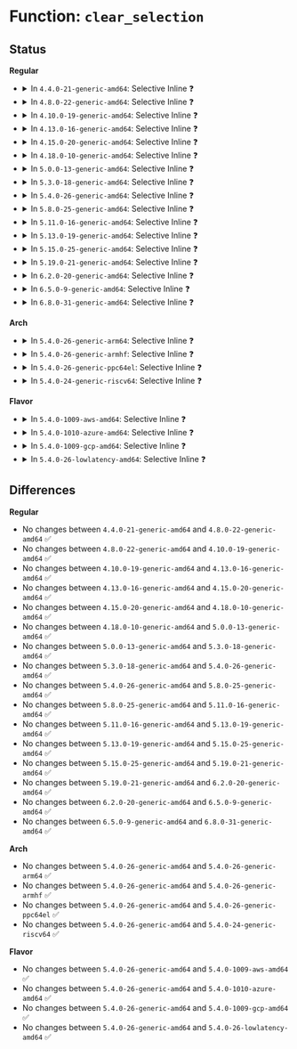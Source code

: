 # Function: <code>clear_selection</code>

## Status
<b>Regular</b>
<ul>
<li>
<details>
<summary>In <code>4.4.0-21-generic-amd64</code>: Selective Inline ❓</summary>

```c
void clear_selection()
```

```json
{
  "name": "clear_selection",
  "collision_type": "Unique Global",
  "inline_type": "Selective",
  "funcs": [
    {
      "addr": 18446744071584027136,
      "name": "clear_selection",
      "external": true,
      "loc": "drivers/tty/vt/selection.c:72",
      "file": "drivers/tty/vt/selection.c",
      "inline": "not declared, inlined",
      "caller_inline": [],
      "caller_func": [
        "drivers/tty/vt/selection.c:set_selection",
        "drivers/tty/vt/selection.c:set_selection",
        "drivers/tty/vt/selection.c:set_selection",
        "drivers/tty/vt/selection.c:set_selection",
        "drivers/tty/vt/vt.c:hide_cursor",
        "drivers/tty/vt/vt.c:console_callback",
        "drivers/tty/vt/vt.c:do_con_trol"
      ]
    }
  ],
  "symbols": [
    {
      "addr": 18446744071584027136,
      "name": "clear_selection",
      "section": ".text",
      "bind": "STB_GLOBAL",
      "size": 83
    }
  ]
}
```
</details>
</li>
<li>
<details>
<summary>In <code>4.8.0-22-generic-amd64</code>: Selective Inline ❓</summary>

```c
void clear_selection()
```

```json
{
  "name": "clear_selection",
  "collision_type": "Unique Global",
  "inline_type": "Selective",
  "funcs": [
    {
      "addr": 18446744071584357984,
      "name": "clear_selection",
      "external": true,
      "loc": "drivers/tty/vt/selection.c:72",
      "file": "drivers/tty/vt/selection.c",
      "inline": "not declared, inlined",
      "caller_inline": [],
      "caller_func": [
        "drivers/tty/vt/selection.c:set_selection",
        "drivers/tty/vt/selection.c:set_selection",
        "drivers/tty/vt/selection.c:set_selection",
        "drivers/tty/vt/selection.c:set_selection",
        "drivers/tty/vt/vt.c:console_callback",
        "drivers/tty/vt/vt.c:do_con_trol",
        "drivers/tty/vt/vt.c:hide_cursor"
      ]
    }
  ],
  "symbols": [
    {
      "addr": 18446744071584357984,
      "name": "clear_selection",
      "section": ".text",
      "bind": "STB_GLOBAL",
      "size": 83
    }
  ]
}
```
</details>
</li>
<li>
<details>
<summary>In <code>4.10.0-19-generic-amd64</code>: Selective Inline ❓</summary>

```c
void clear_selection()
```

```json
{
  "name": "clear_selection",
  "collision_type": "Unique Global",
  "inline_type": "Selective",
  "funcs": [
    {
      "addr": 18446744071584539808,
      "name": "clear_selection",
      "external": true,
      "loc": "drivers/tty/vt/selection.c:72",
      "file": "drivers/tty/vt/selection.c",
      "inline": "not declared, inlined",
      "caller_inline": [],
      "caller_func": [
        "drivers/tty/vt/selection.c:set_selection",
        "drivers/tty/vt/selection.c:set_selection",
        "drivers/tty/vt/selection.c:set_selection",
        "drivers/tty/vt/selection.c:set_selection",
        "drivers/tty/vt/vt.c:console_callback",
        "drivers/tty/vt/vt.c:do_con_trol",
        "drivers/tty/vt/vt.c:vc_do_resize",
        "drivers/tty/vt/vt.c:hide_cursor"
      ]
    }
  ],
  "symbols": [
    {
      "addr": 18446744071584539808,
      "name": "clear_selection",
      "section": ".text",
      "bind": "STB_GLOBAL",
      "size": 83
    }
  ]
}
```
</details>
</li>
<li>
<details>
<summary>In <code>4.13.0-16-generic-amd64</code>: Selective Inline ❓</summary>

```c
void clear_selection()
```

```json
{
  "name": "clear_selection",
  "collision_type": "Unique Global",
  "inline_type": "Selective",
  "funcs": [
    {
      "addr": 18446744071584623120,
      "name": "clear_selection",
      "external": true,
      "loc": "drivers/tty/vt/selection.c:72",
      "file": "drivers/tty/vt/selection.c",
      "inline": "not declared, inlined",
      "caller_inline": [],
      "caller_func": [
        "drivers/tty/vt/selection.c:set_selection",
        "drivers/tty/vt/selection.c:set_selection",
        "drivers/tty/vt/selection.c:set_selection",
        "drivers/tty/vt/selection.c:set_selection",
        "drivers/tty/vt/vt.c:console_callback",
        "drivers/tty/vt/vt.c:do_con_trol",
        "drivers/tty/vt/vt.c:vc_do_resize",
        "drivers/tty/vt/vt.c:hide_cursor"
      ]
    }
  ],
  "symbols": [
    {
      "addr": 18446744071584623120,
      "name": "clear_selection",
      "section": ".text",
      "bind": "STB_GLOBAL",
      "size": 83
    }
  ]
}
```
</details>
</li>
<li>
<details>
<summary>In <code>4.15.0-20-generic-amd64</code>: Selective Inline ❓</summary>

```c
void clear_selection()
```

```json
{
  "name": "clear_selection",
  "collision_type": "Unique Global",
  "inline_type": "Selective",
  "funcs": [
    {
      "addr": 18446744071585035584,
      "name": "clear_selection",
      "external": true,
      "loc": "drivers/tty/vt/selection.c:73",
      "file": "drivers/tty/vt/selection.c",
      "inline": "not declared, inlined",
      "caller_inline": [],
      "caller_func": [
        "drivers/tty/vt/selection.c:set_selection",
        "drivers/tty/vt/selection.c:set_selection",
        "drivers/tty/vt/selection.c:set_selection",
        "drivers/tty/vt/selection.c:set_selection",
        "drivers/tty/vt/vt.c:console_callback",
        "drivers/tty/vt/vt.c:do_con_trol",
        "drivers/tty/vt/vt.c:vc_do_resize",
        "drivers/tty/vt/vt.c:hide_cursor"
      ]
    }
  ],
  "symbols": [
    {
      "addr": 18446744071585035584,
      "name": "clear_selection",
      "section": ".text",
      "bind": "STB_GLOBAL",
      "size": 83
    }
  ]
}
```
</details>
</li>
<li>
<details>
<summary>In <code>4.18.0-10-generic-amd64</code>: Selective Inline ❓</summary>

```c
void clear_selection()
```

```json
{
  "name": "clear_selection",
  "collision_type": "Unique Global",
  "inline_type": "Selective",
  "funcs": [
    {
      "addr": 18446744071585269744,
      "name": "clear_selection",
      "external": true,
      "loc": "drivers/tty/vt/selection.c:73",
      "file": "drivers/tty/vt/selection.c",
      "inline": "not declared, inlined",
      "caller_inline": [],
      "caller_func": [
        "drivers/tty/vt/selection.c:set_selection",
        "drivers/tty/vt/selection.c:set_selection",
        "drivers/tty/vt/selection.c:set_selection",
        "drivers/tty/vt/selection.c:set_selection",
        "drivers/tty/vt/vt.c:console_callback",
        "drivers/tty/vt/vt.c:do_con_trol",
        "drivers/tty/vt/vt.c:vc_do_resize",
        "drivers/tty/vt/vt.c:hide_cursor"
      ]
    }
  ],
  "symbols": [
    {
      "addr": 18446744071585269744,
      "name": "clear_selection",
      "section": ".text",
      "bind": "STB_GLOBAL",
      "size": 85
    }
  ]
}
```
</details>
</li>
<li>
<details>
<summary>In <code>5.0.0-13-generic-amd64</code>: Selective Inline ❓</summary>

```c
void clear_selection()
```

```json
{
  "name": "clear_selection",
  "collision_type": "Unique Global",
  "inline_type": "Selective",
  "funcs": [
    {
      "addr": 18446744071585389568,
      "name": "clear_selection",
      "external": true,
      "loc": "drivers/tty/vt/selection.c:75",
      "file": "drivers/tty/vt/selection.c",
      "inline": "not declared, inlined",
      "caller_inline": [],
      "caller_func": [
        "drivers/tty/vt/selection.c:set_selection",
        "drivers/tty/vt/selection.c:set_selection",
        "drivers/tty/vt/selection.c:set_selection",
        "drivers/tty/vt/selection.c:set_selection",
        "drivers/tty/vt/vt.c:console_callback",
        "drivers/tty/vt/vt.c:do_con_trol",
        "drivers/tty/vt/vt.c:vc_do_resize",
        "drivers/tty/vt/vt.c:hide_cursor"
      ]
    }
  ],
  "symbols": [
    {
      "addr": 18446744071585389568,
      "name": "clear_selection",
      "section": ".text",
      "bind": "STB_GLOBAL",
      "size": 85
    }
  ]
}
```
</details>
</li>
<li>
<details>
<summary>In <code>5.3.0-18-generic-amd64</code>: Selective Inline ❓</summary>

```c
void clear_selection()
```

```json
{
  "name": "clear_selection",
  "collision_type": "Unique Global",
  "inline_type": "Selective",
  "funcs": [
    {
      "addr": 18446744071585604096,
      "name": "clear_selection",
      "external": true,
      "loc": "drivers/tty/vt/selection.c:77",
      "file": "drivers/tty/vt/selection.c",
      "inline": "not declared, inlined",
      "caller_inline": [],
      "caller_func": [
        "drivers/tty/vt/selection.c:set_selection_kernel",
        "drivers/tty/vt/selection.c:set_selection_kernel",
        "drivers/tty/vt/selection.c:set_selection_kernel",
        "drivers/tty/vt/selection.c:set_selection_kernel",
        "drivers/tty/vt/vt.c:console_callback",
        "drivers/tty/vt/vt.c:do_con_trol",
        "drivers/tty/vt/vt.c:vc_do_resize",
        "drivers/tty/vt/vt.c:hide_cursor"
      ]
    }
  ],
  "symbols": [
    {
      "addr": 18446744071585604096,
      "name": "clear_selection",
      "section": ".text",
      "bind": "STB_GLOBAL",
      "size": 85
    }
  ]
}
```
</details>
</li>
<li>
<details>
<summary>In <code>5.4.0-26-generic-amd64</code>: Selective Inline ❓</summary>

```c
void clear_selection()
```

```json
{
  "name": "clear_selection",
  "collision_type": "Unique Global",
  "inline_type": "Selective",
  "funcs": [
    {
      "addr": 18446744071585745168,
      "name": "clear_selection",
      "external": true,
      "loc": "drivers/tty/vt/selection.c:81",
      "file": "drivers/tty/vt/selection.c",
      "inline": "not declared, inlined",
      "caller_inline": [],
      "caller_func": [
        "drivers/tty/vt/selection.c:__set_selection_kernel",
        "drivers/tty/vt/selection.c:__set_selection_kernel",
        "drivers/tty/vt/selection.c:__set_selection_kernel",
        "drivers/tty/vt/selection.c:__set_selection_kernel",
        "drivers/tty/vt/vt.c:console_callback",
        "drivers/tty/vt/vt.c:do_con_trol",
        "drivers/tty/vt/vt.c:vc_do_resize",
        "drivers/tty/vt/vt.c:hide_cursor"
      ]
    }
  ],
  "symbols": [
    {
      "addr": 18446744071585745168,
      "name": "clear_selection",
      "section": ".text",
      "bind": "STB_GLOBAL",
      "size": 85
    }
  ]
}
```
</details>
</li>
<li>
<details>
<summary>In <code>5.8.0-25-generic-amd64</code>: Selective Inline ❓</summary>

```c
void clear_selection()
```

```json
{
  "name": "clear_selection",
  "collision_type": "Unique Global",
  "inline_type": "Selective",
  "funcs": [
    {
      "addr": 18446744071586477024,
      "name": "clear_selection",
      "external": true,
      "loc": "drivers/tty/vt/selection.c:80",
      "file": "drivers/tty/vt/selection.c",
      "inline": "not declared, inlined",
      "caller_inline": [],
      "caller_func": [
        "drivers/tty/vt/selection.c:vc_selection",
        "drivers/tty/vt/selection.c:vc_selection",
        "drivers/tty/vt/selection.c:vc_do_selection",
        "drivers/tty/vt/selection.c:vc_selection_store_chars",
        "drivers/tty/vt/vt.c:console_callback",
        "drivers/tty/vt/vt.c:do_con_trol",
        "drivers/tty/vt/vt.c:vc_do_resize",
        "drivers/tty/vt/vt.c:hide_cursor"
      ]
    }
  ],
  "symbols": [
    {
      "addr": 18446744071586477024,
      "name": "clear_selection",
      "section": ".text",
      "bind": "STB_GLOBAL",
      "size": 85
    }
  ]
}
```
</details>
</li>
<li>
<details>
<summary>In <code>5.11.0-16-generic-amd64</code>: Selective Inline ❓</summary>

```c
void clear_selection()
```

```json
{
  "name": "clear_selection",
  "collision_type": "Unique Global",
  "inline_type": "Selective",
  "funcs": [
    {
      "addr": 18446744071586590000,
      "name": "clear_selection",
      "external": true,
      "loc": "drivers/tty/vt/selection.c:80",
      "file": "drivers/tty/vt/selection.c",
      "inline": "not declared, inlined",
      "caller_inline": [],
      "caller_func": [
        "drivers/tty/vt/selection.c:vc_selection",
        "drivers/tty/vt/selection.c:vc_selection",
        "drivers/tty/vt/selection.c:vc_do_selection",
        "drivers/tty/vt/selection.c:vc_selection_store_chars",
        "drivers/tty/vt/vt.c:console_callback",
        "drivers/tty/vt/vt.c:do_con_trol",
        "drivers/tty/vt/vt.c:vc_do_resize",
        "drivers/tty/vt/vt.c:hide_cursor"
      ]
    }
  ],
  "symbols": [
    {
      "addr": 18446744071586590000,
      "name": "clear_selection",
      "section": ".text",
      "bind": "STB_GLOBAL",
      "size": 85
    }
  ]
}
```
</details>
</li>
<li>
<details>
<summary>In <code>5.13.0-19-generic-amd64</code>: Selective Inline ❓</summary>

```c
void clear_selection()
```

```json
{
  "name": "clear_selection",
  "collision_type": "Unique Global",
  "inline_type": "Selective",
  "funcs": [
    {
      "addr": 18446744071586474480,
      "name": "clear_selection",
      "external": true,
      "loc": "drivers/tty/vt/selection.c:80",
      "file": "drivers/tty/vt/selection.c",
      "inline": "not declared, inlined",
      "caller_inline": [],
      "caller_func": [
        "drivers/tty/vt/selection.c:set_selection_kernel",
        "drivers/tty/vt/selection.c:set_selection_kernel",
        "drivers/tty/vt/selection.c:vc_do_selection",
        "drivers/tty/vt/selection.c:vc_selection_store_chars",
        "drivers/tty/vt/vt.c:console_callback",
        "drivers/tty/vt/vt.c:do_con_trol",
        "drivers/tty/vt/vt.c:vc_do_resize",
        "drivers/tty/vt/vt.c:hide_cursor"
      ]
    }
  ],
  "symbols": [
    {
      "addr": 18446744071586474480,
      "name": "clear_selection",
      "section": ".text",
      "bind": "STB_GLOBAL",
      "size": 85
    }
  ]
}
```
</details>
</li>
<li>
<details>
<summary>In <code>5.15.0-25-generic-amd64</code>: Selective Inline ❓</summary>

```c
void clear_selection()
```

```json
{
  "name": "clear_selection",
  "collision_type": "Unique Global",
  "inline_type": "Selective",
  "funcs": [
    {
      "addr": 18446744071587002848,
      "name": "clear_selection",
      "external": true,
      "loc": "drivers/tty/vt/selection.c:80",
      "file": "drivers/tty/vt/selection.c",
      "inline": "not declared, inlined",
      "caller_inline": [],
      "caller_func": [
        "drivers/tty/vt/selection.c:set_selection_kernel",
        "drivers/tty/vt/selection.c:set_selection_kernel",
        "drivers/tty/vt/selection.c:vc_do_selection",
        "drivers/tty/vt/selection.c:vc_selection_store_chars",
        "drivers/tty/vt/vt.c:console_callback",
        "drivers/tty/vt/vt.c:do_con_trol",
        "drivers/tty/vt/vt.c:vc_do_resize",
        "drivers/tty/vt/vt.c:hide_cursor"
      ]
    }
  ],
  "symbols": [
    {
      "addr": 18446744071587002848,
      "name": "clear_selection",
      "section": ".text",
      "bind": "STB_GLOBAL",
      "size": 85
    }
  ]
}
```
</details>
</li>
<li>
<details>
<summary>In <code>5.19.0-21-generic-amd64</code>: Selective Inline ❓</summary>

```c
void clear_selection()
```

```json
{
  "name": "clear_selection",
  "collision_type": "Unique Global",
  "inline_type": "Selective",
  "funcs": [
    {
      "addr": 18446744071588301568,
      "name": "clear_selection",
      "external": true,
      "loc": "drivers/tty/vt/selection.c:80",
      "file": "drivers/tty/vt/selection.c",
      "inline": "not declared, inlined",
      "caller_inline": [],
      "caller_func": [
        "drivers/tty/vt/selection.c:set_selection_kernel",
        "drivers/tty/vt/selection.c:set_selection_kernel",
        "drivers/tty/vt/selection.c:vc_do_selection",
        "drivers/tty/vt/selection.c:vc_selection_store_chars",
        "drivers/tty/vt/vt.c:console_callback",
        "drivers/tty/vt/vt.c:do_con_trol",
        "drivers/tty/vt/vt.c:vc_do_resize",
        "drivers/tty/vt/vt.c:hide_cursor"
      ]
    }
  ],
  "symbols": [
    {
      "addr": 18446744071588301568,
      "name": "clear_selection",
      "section": ".text",
      "bind": "STB_GLOBAL",
      "size": 113
    }
  ]
}
```
</details>
</li>
<li>
<details>
<summary>In <code>6.2.0-20-generic-amd64</code>: Selective Inline ❓</summary>

```c
void clear_selection()
```

```json
{
  "name": "clear_selection",
  "collision_type": "Unique Global",
  "inline_type": "Selective",
  "funcs": [
    {
      "addr": 18446744071589719040,
      "name": "clear_selection",
      "external": true,
      "loc": "drivers/tty/vt/selection.c:81",
      "file": "drivers/tty/vt/selection.c",
      "inline": "not declared, inlined",
      "caller_inline": [],
      "caller_func": [
        "drivers/tty/vt/selection.c:set_selection_kernel",
        "drivers/tty/vt/selection.c:set_selection_kernel",
        "drivers/tty/vt/selection.c:vc_do_selection",
        "drivers/tty/vt/selection.c:vc_selection_store_chars",
        "drivers/tty/vt/vt.c:con_font_op",
        "drivers/tty/vt/vt.c:con_font_op",
        "drivers/tty/vt/vt.c:console_callback",
        "drivers/tty/vt/vt.c:do_con_trol",
        "drivers/tty/vt/vt.c:vc_do_resize",
        "drivers/tty/vt/vt.c:hide_cursor"
      ]
    }
  ],
  "symbols": [
    {
      "addr": 18446744071589719040,
      "name": "clear_selection",
      "section": ".text",
      "bind": "STB_GLOBAL",
      "size": 113
    }
  ]
}
```
</details>
</li>
<li>
<details>
<summary>In <code>6.5.0-9-generic-amd64</code>: Selective Inline ❓</summary>

```c
void clear_selection()
```

```json
{
  "name": "clear_selection",
  "collision_type": "Unique Global",
  "inline_type": "Selective",
  "funcs": [
    {
      "addr": 18446744071590023840,
      "name": "clear_selection",
      "external": true,
      "loc": "drivers/tty/vt/selection.c:81",
      "file": "drivers/tty/vt/selection.c",
      "inline": "not declared, inlined",
      "caller_inline": [],
      "caller_func": [
        "drivers/tty/vt/selection.c:set_selection_kernel",
        "drivers/tty/vt/selection.c:set_selection_kernel",
        "drivers/tty/vt/selection.c:vc_do_selection",
        "drivers/tty/vt/selection.c:vc_selection_store_chars",
        "drivers/tty/vt/vt.c:con_font_op",
        "drivers/tty/vt/vt.c:con_font_op",
        "drivers/tty/vt/vt.c:console_callback",
        "drivers/tty/vt/vt.c:do_con_trol",
        "drivers/tty/vt/vt.c:vc_do_resize",
        "drivers/tty/vt/vt.c:hide_cursor"
      ]
    }
  ],
  "symbols": [
    {
      "addr": 18446744071590023840,
      "name": "clear_selection",
      "section": ".text",
      "bind": "STB_GLOBAL",
      "size": 113
    }
  ]
}
```
</details>
</li>
<li>
<details>
<summary>In <code>6.8.0-31-generic-amd64</code>: Selective Inline ❓</summary>

```c
void clear_selection()
```

```json
{
  "name": "clear_selection",
  "collision_type": "Unique Global",
  "inline_type": "Selective",
  "funcs": [
    {
      "addr": 18446744071590362464,
      "name": "clear_selection",
      "external": true,
      "loc": "drivers/tty/vt/selection.c:81",
      "file": "drivers/tty/vt/selection.c",
      "inline": "not declared, inlined",
      "caller_inline": [],
      "caller_func": [
        "drivers/tty/vt/selection.c:set_selection_kernel",
        "drivers/tty/vt/selection.c:set_selection_kernel",
        "drivers/tty/vt/selection.c:vc_do_selection",
        "drivers/tty/vt/selection.c:vc_selection_store_chars",
        "drivers/tty/vt/vt.c:con_font_op",
        "drivers/tty/vt/vt.c:con_font_op",
        "drivers/tty/vt/vt.c:console_callback",
        "drivers/tty/vt/vt.c:do_con_trol",
        "drivers/tty/vt/vt.c:vc_do_resize",
        "drivers/tty/vt/vt.c:hide_cursor"
      ]
    }
  ],
  "symbols": [
    {
      "addr": 18446744071590362464,
      "name": "clear_selection",
      "section": ".text",
      "bind": "STB_GLOBAL",
      "size": 113
    }
  ]
}
```
</details>
</li>
</ul>
<b>Arch</b>
<ul>
<li>
<details>
<summary>In <code>5.4.0-26-generic-arm64</code>: Selective Inline ❓</summary>

```c
void clear_selection()
```

```json
{
  "name": "clear_selection",
  "collision_type": "Unique Global",
  "inline_type": "Selective",
  "funcs": [
    {
      "addr": 18446603336498449376,
      "name": "clear_selection",
      "external": true,
      "loc": "drivers/tty/vt/selection.c:81",
      "file": "drivers/tty/vt/selection.c",
      "inline": "not declared, inlined",
      "caller_inline": [],
      "caller_func": [
        "drivers/tty/vt/selection.c:__set_selection_kernel",
        "drivers/tty/vt/selection.c:__set_selection_kernel",
        "drivers/tty/vt/selection.c:__set_selection_kernel",
        "drivers/tty/vt/selection.c:__set_selection_kernel",
        "drivers/tty/vt/vt.c:console_callback",
        "drivers/tty/vt/vt.c:do_con_trol",
        "drivers/tty/vt/vt.c:vc_do_resize",
        "drivers/tty/vt/vt.c:hide_cursor"
      ]
    }
  ],
  "symbols": [
    {
      "addr": 18446603336498449376,
      "name": "clear_selection",
      "section": ".text",
      "bind": "STB_GLOBAL",
      "size": 108
    }
  ]
}
```
</details>
</li>
<li>
<details>
<summary>In <code>5.4.0-26-generic-armhf</code>: Selective Inline ❓</summary>

```c
void clear_selection()
```

```json
{
  "name": "clear_selection",
  "collision_type": "Unique Global",
  "inline_type": "Selective",
  "funcs": [
    {
      "addr": 3231112932,
      "name": "clear_selection",
      "external": true,
      "loc": "drivers/tty/vt/selection.c:81",
      "file": "drivers/tty/vt/selection.c",
      "inline": "not declared, inlined",
      "caller_inline": [],
      "caller_func": [
        "drivers/tty/vt/selection.c:__set_selection_kernel",
        "drivers/tty/vt/selection.c:__set_selection_kernel",
        "drivers/tty/vt/selection.c:__set_selection_kernel",
        "drivers/tty/vt/selection.c:__set_selection_kernel",
        "drivers/tty/vt/vt.c:console_callback",
        "drivers/tty/vt/vt.c:do_con_trol",
        "drivers/tty/vt/vt.c:vc_do_resize",
        "drivers/tty/vt/vt.c:hide_cursor"
      ]
    }
  ],
  "symbols": [
    {
      "addr": 3231112932,
      "name": "clear_selection",
      "section": ".text",
      "bind": "STB_GLOBAL",
      "size": 100
    }
  ]
}
```
</details>
</li>
<li>
<details>
<summary>In <code>5.4.0-26-generic-ppc64el</code>: Selective Inline ❓</summary>

```c
void clear_selection()
```

```json
{
  "name": "clear_selection",
  "collision_type": "Unique Global",
  "inline_type": "Selective",
  "funcs": [
    {
      "addr": 13835058055291635456,
      "name": "clear_selection",
      "external": true,
      "loc": "drivers/tty/vt/selection.c:81",
      "file": "drivers/tty/vt/selection.c",
      "inline": "not declared, inlined",
      "caller_inline": [],
      "caller_func": [
        "drivers/tty/vt/selection.c:__set_selection_kernel",
        "drivers/tty/vt/selection.c:__set_selection_kernel",
        "drivers/tty/vt/selection.c:__set_selection_kernel",
        "drivers/tty/vt/selection.c:__set_selection_kernel",
        "drivers/tty/vt/vt.c:console_callback",
        "drivers/tty/vt/vt.c:do_con_trol",
        "drivers/tty/vt/vt.c:vc_do_resize",
        "drivers/tty/vt/vt.c:hide_cursor"
      ]
    }
  ],
  "symbols": [
    {
      "addr": 13835058055291635456,
      "name": "clear_selection",
      "section": ".text",
      "bind": "STB_GLOBAL",
      "size": 156
    }
  ]
}
```
</details>
</li>
<li>
<details>
<summary>In <code>5.4.0-24-generic-riscv64</code>: Selective Inline ❓</summary>

```c
void clear_selection()
```

```json
{
  "name": "clear_selection",
  "collision_type": "Unique Global",
  "inline_type": "Selective",
  "funcs": [
    {
      "addr": 18446743936276093466,
      "name": "clear_selection",
      "external": true,
      "loc": "drivers/tty/vt/selection.c:81",
      "file": "drivers/tty/vt/selection.c",
      "inline": "not declared, inlined",
      "caller_inline": [],
      "caller_func": [
        "drivers/tty/vt/selection.c:__set_selection_kernel",
        "drivers/tty/vt/selection.c:__set_selection_kernel",
        "drivers/tty/vt/selection.c:__set_selection_kernel",
        "drivers/tty/vt/selection.c:__set_selection_kernel",
        "drivers/tty/vt/vt.c:console_callback",
        "drivers/tty/vt/vt.c:do_con_trol",
        "drivers/tty/vt/vt.c:vc_do_resize",
        "drivers/tty/vt/vt.c:hide_cursor"
      ]
    }
  ],
  "symbols": [
    {
      "addr": 18446743936276093466,
      "name": "clear_selection",
      "section": ".text",
      "bind": "STB_GLOBAL",
      "size": 118
    }
  ]
}
```
</details>
</li>
</ul>
<b>Flavor</b>
<ul>
<li>
<details>
<summary>In <code>5.4.0-1009-aws-amd64</code>: Selective Inline ❓</summary>

```c
void clear_selection()
```

```json
{
  "name": "clear_selection",
  "collision_type": "Unique Global",
  "inline_type": "Selective",
  "funcs": [
    {
      "addr": 18446744071585506192,
      "name": "clear_selection",
      "external": true,
      "loc": "drivers/tty/vt/selection.c:81",
      "file": "drivers/tty/vt/selection.c",
      "inline": "not declared, inlined",
      "caller_inline": [],
      "caller_func": [
        "drivers/tty/vt/selection.c:__set_selection_kernel",
        "drivers/tty/vt/selection.c:__set_selection_kernel",
        "drivers/tty/vt/selection.c:__set_selection_kernel",
        "drivers/tty/vt/selection.c:__set_selection_kernel",
        "drivers/tty/vt/vt.c:console_callback",
        "drivers/tty/vt/vt.c:do_con_trol",
        "drivers/tty/vt/vt.c:vc_do_resize",
        "drivers/tty/vt/vt.c:hide_cursor"
      ]
    }
  ],
  "symbols": [
    {
      "addr": 18446744071585506192,
      "name": "clear_selection",
      "section": ".text",
      "bind": "STB_GLOBAL",
      "size": 85
    }
  ]
}
```
</details>
</li>
<li>
<details>
<summary>In <code>5.4.0-1010-azure-amd64</code>: Selective Inline ❓</summary>

```c
void clear_selection()
```

```json
{
  "name": "clear_selection",
  "collision_type": "Unique Global",
  "inline_type": "Selective",
  "funcs": [
    {
      "addr": 18446744071585376016,
      "name": "clear_selection",
      "external": true,
      "loc": "drivers/tty/vt/selection.c:81",
      "file": "drivers/tty/vt/selection.c",
      "inline": "not declared, inlined",
      "caller_inline": [],
      "caller_func": [
        "drivers/tty/vt/selection.c:__set_selection_kernel",
        "drivers/tty/vt/selection.c:__set_selection_kernel",
        "drivers/tty/vt/selection.c:__set_selection_kernel",
        "drivers/tty/vt/selection.c:__set_selection_kernel",
        "drivers/tty/vt/vt.c:console_callback",
        "drivers/tty/vt/vt.c:do_con_trol",
        "drivers/tty/vt/vt.c:vc_do_resize",
        "drivers/tty/vt/vt.c:hide_cursor"
      ]
    }
  ],
  "symbols": [
    {
      "addr": 18446744071585376016,
      "name": "clear_selection",
      "section": ".text",
      "bind": "STB_GLOBAL",
      "size": 85
    }
  ]
}
```
</details>
</li>
<li>
<details>
<summary>In <code>5.4.0-1009-gcp-amd64</code>: Selective Inline ❓</summary>

```c
void clear_selection()
```

```json
{
  "name": "clear_selection",
  "collision_type": "Unique Global",
  "inline_type": "Selective",
  "funcs": [
    {
      "addr": 18446744071585695568,
      "name": "clear_selection",
      "external": true,
      "loc": "drivers/tty/vt/selection.c:81",
      "file": "drivers/tty/vt/selection.c",
      "inline": "not declared, inlined",
      "caller_inline": [],
      "caller_func": [
        "drivers/tty/vt/selection.c:__set_selection_kernel",
        "drivers/tty/vt/selection.c:__set_selection_kernel",
        "drivers/tty/vt/selection.c:__set_selection_kernel",
        "drivers/tty/vt/selection.c:__set_selection_kernel",
        "drivers/tty/vt/vt.c:console_callback",
        "drivers/tty/vt/vt.c:do_con_trol",
        "drivers/tty/vt/vt.c:vc_do_resize",
        "drivers/tty/vt/vt.c:hide_cursor"
      ]
    }
  ],
  "symbols": [
    {
      "addr": 18446744071585695568,
      "name": "clear_selection",
      "section": ".text",
      "bind": "STB_GLOBAL",
      "size": 85
    }
  ]
}
```
</details>
</li>
<li>
<details>
<summary>In <code>5.4.0-26-lowlatency-amd64</code>: Selective Inline ❓</summary>

```c
void clear_selection()
```

```json
{
  "name": "clear_selection",
  "collision_type": "Unique Global",
  "inline_type": "Selective",
  "funcs": [
    {
      "addr": 18446744071585803584,
      "name": "clear_selection",
      "external": true,
      "loc": "drivers/tty/vt/selection.c:81",
      "file": "drivers/tty/vt/selection.c",
      "inline": "not declared, inlined",
      "caller_inline": [],
      "caller_func": [
        "drivers/tty/vt/selection.c:__set_selection_kernel",
        "drivers/tty/vt/selection.c:__set_selection_kernel",
        "drivers/tty/vt/selection.c:__set_selection_kernel",
        "drivers/tty/vt/selection.c:__set_selection_kernel",
        "drivers/tty/vt/vt.c:console_callback",
        "drivers/tty/vt/vt.c:do_con_trol",
        "drivers/tty/vt/vt.c:vc_do_resize",
        "drivers/tty/vt/vt.c:hide_cursor"
      ]
    }
  ],
  "symbols": [
    {
      "addr": 18446744071585803584,
      "name": "clear_selection",
      "section": ".text",
      "bind": "STB_GLOBAL",
      "size": 85
    }
  ]
}
```
</details>
</li>
</ul>

## Differences
<b>Regular</b>
<ul>
<li>
No changes between <code>4.4.0-21-generic-amd64</code> and <code>4.8.0-22-generic-amd64</code> ✅
</li>
<li>
No changes between <code>4.8.0-22-generic-amd64</code> and <code>4.10.0-19-generic-amd64</code> ✅
</li>
<li>
No changes between <code>4.10.0-19-generic-amd64</code> and <code>4.13.0-16-generic-amd64</code> ✅
</li>
<li>
No changes between <code>4.13.0-16-generic-amd64</code> and <code>4.15.0-20-generic-amd64</code> ✅
</li>
<li>
No changes between <code>4.15.0-20-generic-amd64</code> and <code>4.18.0-10-generic-amd64</code> ✅
</li>
<li>
No changes between <code>4.18.0-10-generic-amd64</code> and <code>5.0.0-13-generic-amd64</code> ✅
</li>
<li>
No changes between <code>5.0.0-13-generic-amd64</code> and <code>5.3.0-18-generic-amd64</code> ✅
</li>
<li>
No changes between <code>5.3.0-18-generic-amd64</code> and <code>5.4.0-26-generic-amd64</code> ✅
</li>
<li>
No changes between <code>5.4.0-26-generic-amd64</code> and <code>5.8.0-25-generic-amd64</code> ✅
</li>
<li>
No changes between <code>5.8.0-25-generic-amd64</code> and <code>5.11.0-16-generic-amd64</code> ✅
</li>
<li>
No changes between <code>5.11.0-16-generic-amd64</code> and <code>5.13.0-19-generic-amd64</code> ✅
</li>
<li>
No changes between <code>5.13.0-19-generic-amd64</code> and <code>5.15.0-25-generic-amd64</code> ✅
</li>
<li>
No changes between <code>5.15.0-25-generic-amd64</code> and <code>5.19.0-21-generic-amd64</code> ✅
</li>
<li>
No changes between <code>5.19.0-21-generic-amd64</code> and <code>6.2.0-20-generic-amd64</code> ✅
</li>
<li>
No changes between <code>6.2.0-20-generic-amd64</code> and <code>6.5.0-9-generic-amd64</code> ✅
</li>
<li>
No changes between <code>6.5.0-9-generic-amd64</code> and <code>6.8.0-31-generic-amd64</code> ✅
</li>
</ul>
<b>Arch</b>
<ul>
<li>
No changes between <code>5.4.0-26-generic-amd64</code> and <code>5.4.0-26-generic-arm64</code> ✅
</li>
<li>
No changes between <code>5.4.0-26-generic-amd64</code> and <code>5.4.0-26-generic-armhf</code> ✅
</li>
<li>
No changes between <code>5.4.0-26-generic-amd64</code> and <code>5.4.0-26-generic-ppc64el</code> ✅
</li>
<li>
No changes between <code>5.4.0-26-generic-amd64</code> and <code>5.4.0-24-generic-riscv64</code> ✅
</li>
</ul>
<b>Flavor</b>
<ul>
<li>
No changes between <code>5.4.0-26-generic-amd64</code> and <code>5.4.0-1009-aws-amd64</code> ✅
</li>
<li>
No changes between <code>5.4.0-26-generic-amd64</code> and <code>5.4.0-1010-azure-amd64</code> ✅
</li>
<li>
No changes between <code>5.4.0-26-generic-amd64</code> and <code>5.4.0-1009-gcp-amd64</code> ✅
</li>
<li>
No changes between <code>5.4.0-26-generic-amd64</code> and <code>5.4.0-26-lowlatency-amd64</code> ✅
</li>
</ul>
